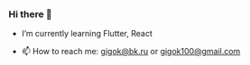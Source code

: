 ### Hi there 👋

- I’m currently learning Flutter, React

- 📫 How to reach me: <gigok@bk.ru> or <gigok100@gmail.com>
